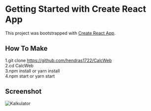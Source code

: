 # Getting Started with Create React App

This project was bootstrapped with [Create React App](https://github.com/facebook/create-react-app).

## How To Make
1.git clone https://github.com/hendras1722/CalcWeb <br />
2.cd CalcWeb <br/>
3.npm install or yarn install <br />
4.npm start or yarn start

## Screenshot
![Kalkulator](https://user-images.githubusercontent.com/57746184/105686400-c5b1e500-5f29-11eb-9420-dbaf3172180d.png)

